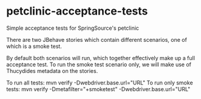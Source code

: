 petclinic-acceptance-tests
==========================

Simple acceptance tests for SpringSource's petclinic

There are two JBehave stories which contain different scenarios, one of which is a smoke test.

By default both scenarios will run, which together effectively make up a full acceptance test. To run the smoke test scenario only, we will make use of Thucydides metadata on the stories.

To run all tests: 		mvn verify -Dwebdriver.base.url="URL"
To run only smoke tests:	mvn verify -Dmetafilter="+smoketest" -Dwebdriver.base.url="URL" 